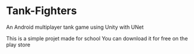 # Tank-Fighters
An Android multiplayer tank game using Unity with UNet

This is a simple projet made for school
You can download it for free on the play store

